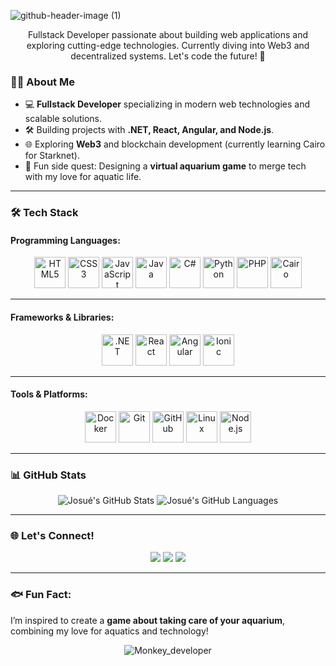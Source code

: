 ![github-header-image (1)](https://github.com/user-attachments/assets/4bff87f6-ba64-4127-8ab6-2d6a7c577a8e)

<p align="center">
Fullstack Developer passionate about building web applications and exploring cutting-edge technologies. Currently diving into Web3 and decentralized systems. Let's code the future! 🚀
</p>

### 👨‍💻 About Me
- 💻 **Fullstack Developer** specializing in modern web technologies and scalable solutions.
- 🛠️ Building projects with **.NET, React, Angular, and Node.js**.
- 🌐 Exploring **Web3** and blockchain development (currently learning Cairo for Starknet).
- 🐠 Fun side quest: Designing a **virtual aquarium game** to merge tech with my love for aquatic life.

---

### 🛠 Tech Stack

#### **Programming Languages:**
<p align="center">
  <img src="https://cdn.jsdelivr.net/gh/devicons/devicon/icons/html5/html5-original.svg" alt="HTML5" width="50" height="50"/>
  <img src="https://cdn.jsdelivr.net/gh/devicons/devicon/icons/css3/css3-original.svg" alt="CSS3" width="50" height="50"/>
  <img src="https://cdn.jsdelivr.net/gh/devicons/devicon/icons/javascript/javascript-original.svg" alt="JavaScript" width="50" height="50"/>
  <img src="https://cdn.jsdelivr.net/gh/devicons/devicon/icons/java/java-original.svg" alt="Java" width="50" height="50"/>
  <img src="https://cdn.jsdelivr.net/gh/devicons/devicon/icons/csharp/csharp-original.svg" alt="C#" width="50" height="50"/>
  <img src="https://cdn.jsdelivr.net/gh/devicons/devicon/icons/python/python-original.svg" alt="Python" width="50" height="50"/>
  <img src="https://cdn.jsdelivr.net/gh/devicons/devicon/icons/php/php-original.svg" alt="PHP" width="50" height="50"/>
  <img src="https://github.com/user-attachments/assets/709c277b-c741-4b20-a98e-b2467c34dca6" alt="Cairo" width="50" height="50"/>
</p>



---

#### **Frameworks & Libraries:**
<p align="center">
  <img src="https://cdn.jsdelivr.net/gh/devicons/devicon/icons/dotnetcore/dotnetcore-original.svg" alt=".NET" width="50" height="50"/>
  <img src="https://cdn.jsdelivr.net/gh/devicons/devicon/icons/react/react-original.svg" alt="React" width="50" height="50"/>
  <img src="https://cdn.jsdelivr.net/gh/devicons/devicon/icons/angularjs/angularjs-original.svg" alt="Angular" width="50" height="50"/>
  <img src="https://cdn.jsdelivr.net/gh/devicons/devicon/icons/ionic/ionic-original.svg" alt="Ionic" width="50" height="50"/>
</p>

---

#### **Tools & Platforms:**
<p align="center">
  <img src="https://cdn.jsdelivr.net/gh/devicons/devicon/icons/docker/docker-original.svg" alt="Docker" width="50" height="50"/>
  <img src="https://cdn.jsdelivr.net/gh/devicons/devicon/icons/git/git-original.svg" alt="Git" width="50" height="50"/>
  <img src="https://cdn.jsdelivr.net/gh/devicons/devicon/icons/github/github-original.svg" alt="GitHub" width="50" height="50"/>
  <img src="https://cdn.jsdelivr.net/gh/devicons/devicon/icons/linux/linux-original.svg" alt="Linux" width="50" height="50"/>
  <img src="https://cdn.jsdelivr.net/gh/devicons/devicon/icons/nodejs/nodejs-original.svg" alt="Node.js" width="50" height="50"/>
</p>


---

### 📊 GitHub Stats
<p align="center">
  <img src="https://github-readme-stats.vercel.app/api?username=Josue19-08&show_icons=true&theme=radical" alt="Josué's GitHub Stats" />
  <img src="https://github-readme-stats.vercel.app/api/top-langs/?username=Josue19-08&layout=compact&theme=radical" alt="Josué's GitHub Languages" />
</p>

---

### 🌐 Let's Connect!
<p align="center">
  <a href="https://x.com/josuearayamarin"><img src="https://img.shields.io/badge/-Twitter-1DA1F2?logo=twitter&logoColor=white&style=for-the-badge" /></a>
  <a href="https://t.me/Josue1908Cr"><img src="https://img.shields.io/badge/-Telegram-0088CC?logo=telegram&logoColor=white&style=for-the-badge" /></a>
  <a href="mailto:josuemarin2009@hotmail.com"><img src="https://img.shields.io/badge/-Email-D14836?logo=gmail&logoColor=white&style=for-the-badge" /></a>
</p>

---

### 🐟 Fun Fact:
I’m inspired to create a **game about taking care of your aquarium**, combining my love for aquatics and technology!



<p align="center">
  <img src="https://github.com/user-attachments/assets/e705e4ed-4efa-4e77-a77b-e29b2980e957" alt="Monkey_developer">
</p>



